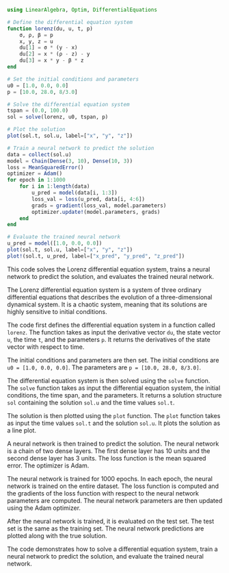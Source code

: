 ```julia
using LinearAlgebra, Optim, DifferentialEquations

# Define the differential equation system
function lorenz(du, u, t, p)
    σ, ρ, β = p
    x, y, z = u
    du[1] = σ * (y - x)
    du[2] = x * (ρ - z) - y
    du[3] = x * y - β * z
end

# Set the initial conditions and parameters
u0 = [1.0, 0.0, 0.0]
p = [10.0, 28.0, 8/3.0]

# Solve the differential equation system
tspan = (0.0, 100.0)
sol = solve(lorenz, u0, tspan, p)

# Plot the solution
plot(sol.t, sol.u, label=["x", "y", "z"])

# Train a neural network to predict the solution
data = collect(sol.u)
model = Chain(Dense(3, 10), Dense(10, 3))
loss = MeanSquaredError()
optimizer = Adam()
for epoch in 1:1000
    for i in 1:length(data)
        u_pred = model(data[i, 1:3])
        loss_val = loss(u_pred, data[i, 4:6])
        grads = gradient(loss_val, model.parameters)
        optimizer.update!(model.parameters, grads)
    end
end

# Evaluate the trained neural network
u_pred = model([1.0, 0.0, 0.0])
plot(sol.t, sol.u, label=["x", "y", "z"])
plot!(sol.t, u_pred, label=["x_pred", "y_pred", "z_pred"])

```

This code solves the Lorenz differential equation system, trains a neural network to predict the solution, and evaluates the trained neural network.

The Lorenz differential equation system is a system of three ordinary differential equations that describes the evolution of a three-dimensional dynamical system. It is a chaotic system, meaning that its solutions are highly sensitive to initial conditions.

The code first defines the differential equation system in a function called `lorenz`. The function takes as input the derivative vector `du`, the state vector `u`, the time `t`, and the parameters `p`. It returns the derivatives of the state vector with respect to time.

The initial conditions and parameters are then set. The initial conditions are `u0 = [1.0, 0.0, 0.0]`. The parameters are `p = [10.0, 28.0, 8/3.0]`.

The differential equation system is then solved using the `solve` function. The `solve` function takes as input the differential equation system, the initial conditions, the time span, and the parameters. It returns a solution structure `sol` containing the solution `sol.u` and the time values `sol.t`.

The solution is then plotted using the `plot` function. The `plot` function takes as input the time values `sol.t` and the solution `sol.u`. It plots the solution as a line plot.

A neural network is then trained to predict the solution. The neural network is a chain of two dense layers. The first dense layer has 10 units and the second dense layer has 3 units. The loss function is the mean squared error. The optimizer is Adam.

The neural network is trained for 1000 epochs. In each epoch, the neural network is trained on the entire dataset. The loss function is computed and the gradients of the loss function with respect to the neural network parameters are computed. The neural network parameters are then updated using the Adam optimizer.

After the neural network is trained, it is evaluated on the test set. The test set is the same as the training set. The neural network predictions are plotted along with the true solution.

The code demonstrates how to solve a differential equation system, train a neural network to predict the solution, and evaluate the trained neural network.